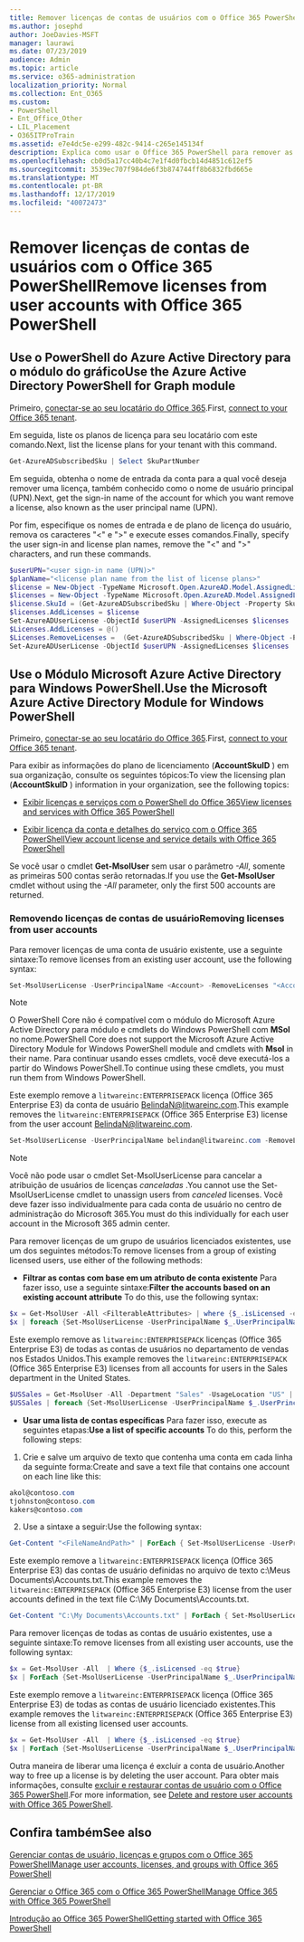 ```yaml
---
title: Remover licenças de contas de usuários com o Office 365 PowerShell
ms.author: josephd
author: JoeDavies-MSFT
manager: laurawi
ms.date: 07/23/2019
audience: Admin
ms.topic: article
ms.service: o365-administration
localization_priority: Normal
ms.collection: Ent_O365
ms.custom:
- PowerShell
- Ent_Office_Other
- LIL_Placement
- O365ITProTrain
ms.assetid: e7e4dc5e-e299-482c-9414-c265e145134f
description: Explica como usar o Office 365 PowerShell para remover as licenças do Office 365 que foram previamente atribuídas aos usuários.
ms.openlocfilehash: cb0d5a17cc40b4c7e1f4d0fbcb14d4851c612ef5
ms.sourcegitcommit: 3539ec707f984de6f3b874744ff8b6832fbd665e
ms.translationtype: MT
ms.contentlocale: pt-BR
ms.lasthandoff: 12/17/2019
ms.locfileid: "40072473"
---
```

# <a name="remove-licenses-from-user-accounts-with-office-365-powershell"></a><span data-ttu-id="887b7-103">Remover licenças de contas de usuários com o Office 365 PowerShell</span><span class="sxs-lookup"><span data-stu-id="887b7-103">Remove licenses from user accounts with Office 365 PowerShell</span></span>

## <a name="use-the-azure-active-directory-powershell-for-graph-module"></a><span data-ttu-id="887b7-104">Use o PowerShell do Azure Active Directory para o módulo do gráfico</span><span class="sxs-lookup"><span data-stu-id="887b7-104">Use the Azure Active Directory PowerShell for Graph module</span></span>

<span data-ttu-id="887b7-105">Primeiro, [conectar-se ao seu locatário do Office 365](connect-to-office-365-powershell.md#connect-with-the-azure-active-directory-powershell-for-graph-module).</span><span class="sxs-lookup"><span data-stu-id="887b7-105">First, [connect to your Office 365 tenant](connect-to-office-365-powershell.md#connect-with-the-azure-active-directory-powershell-for-graph-module).</span></span>
  

<span data-ttu-id="887b7-106">Em seguida, liste os planos de licença para seu locatário com este comando.</span><span class="sxs-lookup"><span data-stu-id="887b7-106">Next, list the license plans for your tenant with this command.</span></span>

```powershell
Get-AzureADSubscribedSku | Select SkuPartNumber
```

<span data-ttu-id="887b7-107">Em seguida, obtenha o nome de entrada da conta para a qual você deseja remover uma licença, também conhecido como o nome de usuário principal (UPN).</span><span class="sxs-lookup"><span data-stu-id="887b7-107">Next, get the sign-in name of the account for which you want remove a license, also known as the user principal name (UPN).</span></span>

<span data-ttu-id="887b7-108">Por fim, especifique os nomes de entrada e de plano de licença do usuário, remova os caracteres "<" e ">" e execute esses comandos.</span><span class="sxs-lookup"><span data-stu-id="887b7-108">Finally, specify the user sign-in and license plan names, remove the "<" and ">" characters, and run these commands.</span></span>

```powershell
$userUPN="<user sign-in name (UPN)>"
$planName="<license plan name from the list of license plans>"
$license = New-Object -TypeName Microsoft.Open.AzureAD.Model.AssignedLicense
$licenses = New-Object -TypeName Microsoft.Open.AzureAD.Model.AssignedLicenses
$license.SkuId = (Get-AzureADSubscribedSku | Where-Object -Property SkuPartNumber -Value $planName -EQ).SkuID
$licenses.AddLicenses = $license
Set-AzureADUserLicense -ObjectId $userUPN -AssignedLicenses $licenses
$Licenses.AddLicenses = @()
$Licenses.RemoveLicenses =  (Get-AzureADSubscribedSku | Where-Object -Property SkuPartNumber -Value $planName -EQ).SkuID
Set-AzureADUserLicense -ObjectId $userUPN -AssignedLicenses $licenses
```

## <a name="use-the-microsoft-azure-active-directory-module-for-windows-powershell"></a><span data-ttu-id="887b7-109">Use o Módulo Microsoft Azure Active Directory para Windows PowerShell.</span><span class="sxs-lookup"><span data-stu-id="887b7-109">Use the Microsoft Azure Active Directory Module for Windows PowerShell</span></span>

<span data-ttu-id="887b7-110">Primeiro, [conectar-se ao seu locatário do Office 365](connect-to-office-365-powershell.md#connect-with-the-microsoft-azure-active-directory-module-for-windows-powershell).</span><span class="sxs-lookup"><span data-stu-id="887b7-110">First, [connect to your Office 365 tenant](connect-to-office-365-powershell.md#connect-with-the-microsoft-azure-active-directory-module-for-windows-powershell).</span></span>

   
<span data-ttu-id="887b7-111">Para exibir as informações do plano de licenciamento (**AccountSkuID** ) em sua organização, consulte os seguintes tópicos:</span><span class="sxs-lookup"><span data-stu-id="887b7-111">To view the licensing plan (**AccountSkuID** ) information in your organization, see the following topics:</span></span>
    
  - [<span data-ttu-id="887b7-112">Exibir licenças e serviços com o PowerShell do Office 365</span><span class="sxs-lookup"><span data-stu-id="887b7-112">View licenses and services with Office 365 PowerShell</span></span>](view-licenses-and-services-with-office-365-powershell.md)
    
  - [<span data-ttu-id="887b7-113">Exibir licença da conta e detalhes do serviço com o Office 365 PowerShell</span><span class="sxs-lookup"><span data-stu-id="887b7-113">View account license and service details with Office 365 PowerShell</span></span>](view-account-license-and-service-details-with-office-365-powershell.md)
    
<span data-ttu-id="887b7-114">Se você usar o cmdlet **Get-MsolUser** sem usar o parâmetro _-All_, somente as primeiras 500 contas serão retornadas.</span><span class="sxs-lookup"><span data-stu-id="887b7-114">If you use the **Get-MsolUser** cmdlet without using the _-All_ parameter, only the first 500 accounts are returned.</span></span>
    
### <a name="removing-licenses-from-user-accounts"></a><span data-ttu-id="887b7-115">Removendo licenças de contas de usuário</span><span class="sxs-lookup"><span data-stu-id="887b7-115">Removing licenses from user accounts</span></span>

<span data-ttu-id="887b7-116">Para remover licenças de uma conta de usuário existente, use a seguinte sintaxe:</span><span class="sxs-lookup"><span data-stu-id="887b7-116">To remove licenses from an existing user account, use the following syntax:</span></span>
  
```powershell
Set-MsolUserLicense -UserPrincipalName <Account> -RemoveLicenses "<AccountSkuId1>", "<AccountSkuId2>"...
```

>[!Note]
><span data-ttu-id="887b7-117">O PowerShell Core não é compatível com o módulo do Microsoft Azure Active Directory para módulo e cmdlets do Windows PowerShell com **MSol** no nome.</span><span class="sxs-lookup"><span data-stu-id="887b7-117">PowerShell Core does not support the Microsoft Azure Active Directory Module for Windows PowerShell module and cmdlets with **Msol** in their name.</span></span> <span data-ttu-id="887b7-118">Para continuar usando esses cmdlets, você deve executá-los a partir do Windows PowerShell.</span><span class="sxs-lookup"><span data-stu-id="887b7-118">To continue using these cmdlets, you must run them from Windows PowerShell.</span></span>
>

<span data-ttu-id="887b7-119">Este exemplo remove a `litwareinc:ENTERPRISEPACK` licença (Office 365 Enterprise E3) da conta de usuário BelindaN@litwareinc.com.</span><span class="sxs-lookup"><span data-stu-id="887b7-119">This example removes the `litwareinc:ENTERPRISEPACK` (Office 365 Enterprise E3) license from the user account BelindaN@litwareinc.com.</span></span>
  
```powershell
Set-MsolUserLicense -UserPrincipalName belindan@litwareinc.com -RemoveLicenses "litwareinc:ENTERPRISEPACK"
```

>[!Note]
><span data-ttu-id="887b7-120">Você não pode usar o cmdlet Set-MsolUserLicense para cancelar a atribuição de usuários de licenças *canceladas* .</span><span class="sxs-lookup"><span data-stu-id="887b7-120">You cannot use the Set-MsolUserLicense cmdlet to unassign users from *canceled* licenses.</span></span> <span data-ttu-id="887b7-121">Você deve fazer isso individualmente para cada conta de usuário no centro de administração do Microsoft 365.</span><span class="sxs-lookup"><span data-stu-id="887b7-121">You must do this individually for each user account in the Microsoft 365 admin center.</span></span>
>

<span data-ttu-id="887b7-122">Para remover licenças de um grupo de usuários licenciados existentes, use um dos seguintes métodos:</span><span class="sxs-lookup"><span data-stu-id="887b7-122">To remove licenses from a group of existing licensed users, use either of the following methods:</span></span>
  
- <span data-ttu-id="887b7-123">**Filtrar as contas com base em um atributo de conta existente** Para fazer isso, use a seguinte sintaxe:</span><span class="sxs-lookup"><span data-stu-id="887b7-123">**Filter the accounts based on an existing account attribute** To do this, use the following syntax:</span></span>
    
```powershell
$x = Get-MsolUser -All <FilterableAttributes> | where {$_.isLicensed -eq $true}
$x | foreach {Set-MsolUserLicense -UserPrincipalName $_.UserPrincipalName -RemoveLicenses "<AccountSkuId1>", "<AccountSkuId2>"...}
```

<span data-ttu-id="887b7-124">Este exemplo remove as `litwareinc:ENTERPRISEPACK` licenças (Office 365 Enterprise E3) de todas as contas de usuários no departamento de vendas nos Estados Unidos.</span><span class="sxs-lookup"><span data-stu-id="887b7-124">This example removes the  `litwareinc:ENTERPRISEPACK` (Office 365 Enterprise E3) licenses from all accounts for users in the Sales department in the United States.</span></span>
    
```powershell
$USSales = Get-MsolUser -All -Department "Sales" -UsageLocation "US" | where {$_.isLicensed -eq $true}
$USSales | foreach {Set-MsolUserLicense -UserPrincipalName $_.UserPrincipalName -RemoveLicenses "litwareinc:ENTERPRISEPACK"}
```

- <span data-ttu-id="887b7-125">**Usar uma lista de contas específicas** Para fazer isso, execute as seguintes etapas:</span><span class="sxs-lookup"><span data-stu-id="887b7-125">**Use a list of specific accounts** To do this, perform the following steps:</span></span>
    
1. <span data-ttu-id="887b7-126">Crie e salve um arquivo de texto que contenha uma conta em cada linha da seguinte forma:</span><span class="sxs-lookup"><span data-stu-id="887b7-126">Create and save a text file that contains one account on each line like this:</span></span>
    
  ```powershell
akol@contoso.com
tjohnston@contoso.com
kakers@contoso.com
  ```

2. <span data-ttu-id="887b7-127">Use a sintaxe a seguir:</span><span class="sxs-lookup"><span data-stu-id="887b7-127">Use the following syntax:</span></span>
    
  ```powershell
  Get-Content "<FileNameAndPath>" | ForEach { Set-MsolUserLicense -UserPrincipalName $_ -RemoveLicenses "<AccountSkuId1>", "<AccountSkuId2>"... }
  ```

<span data-ttu-id="887b7-128">Este exemplo remove a `litwareinc:ENTERPRISEPACK` licença (Office 365 Enterprise E3) das contas de usuário definidas no arquivo de texto c:\Meus Documents\Accounts.txt.</span><span class="sxs-lookup"><span data-stu-id="887b7-128">This example removes the  `litwareinc:ENTERPRISEPACK` (Office 365 Enterprise E3) license from the user accounts defined in the text file C:\My Documents\Accounts.txt.</span></span>
    
  ```powershell
  Get-Content "C:\My Documents\Accounts.txt" | ForEach { Set-MsolUserLicense -UserPrincipalName $_ -RemoveLicenses "litwareinc:ENTERPRISEPACK" }
  ```

<span data-ttu-id="887b7-129">Para remover licenças de todas as contas de usuário existentes, use a seguinte sintaxe:</span><span class="sxs-lookup"><span data-stu-id="887b7-129">To remove licenses from all existing user accounts, use the following syntax:</span></span>
  
```powershell
$x = Get-MsolUser -All  | Where {$_.isLicensed -eq $true}
$x | ForEach {Set-MsolUserLicense -UserPrincipalName $_.UserPrincipalName -RemoveLicenses "<AccountSkuId1>", "<AccountSkuId2>"...}
```

<span data-ttu-id="887b7-130">Este exemplo remove a `litwareinc:ENTERPRISEPACK` licença (Office 365 Enterprise E3) de todas as contas de usuário licenciado existentes.</span><span class="sxs-lookup"><span data-stu-id="887b7-130">This example removes the  `litwareinc:ENTERPRISEPACK` (Office 365 Enterprise E3) license from all existing licensed user accounts.</span></span>
  
```powershell
$x = Get-MsolUser -All  | Where {$_.isLicensed -eq $true}
$x | ForEach {Set-MsolUserLicense -UserPrincipalName $_.UserPrincipalName -RemoveLicenses "litwareinc:ENTERPRISEPACK"}
```

<span data-ttu-id="887b7-131">Outra maneira de liberar uma licença é excluir a conta de usuário.</span><span class="sxs-lookup"><span data-stu-id="887b7-131">Another way to free up a license is by deleting the user account.</span></span> <span data-ttu-id="887b7-132">Para obter mais informações, consulte [excluir e restaurar contas de usuário com o Office 365 PowerShell](delete-and-restore-user-accounts-with-office-365-powershell.md).</span><span class="sxs-lookup"><span data-stu-id="887b7-132">For more information, see [Delete and restore user accounts with Office 365 PowerShell](delete-and-restore-user-accounts-with-office-365-powershell.md).</span></span>
  
## <a name="see-also"></a><span data-ttu-id="887b7-133">Confira também</span><span class="sxs-lookup"><span data-stu-id="887b7-133">See also</span></span>

[<span data-ttu-id="887b7-134">Gerenciar contas de usuário, licenças e grupos com o Office 365 PowerShell</span><span class="sxs-lookup"><span data-stu-id="887b7-134">Manage user accounts, licenses, and groups with Office 365 PowerShell</span></span>](manage-user-accounts-and-licenses-with-office-365-powershell.md)
  
[<span data-ttu-id="887b7-135">Gerenciar o Office 365 com o Office 365 PowerShell</span><span class="sxs-lookup"><span data-stu-id="887b7-135">Manage Office 365 with Office 365 PowerShell</span></span>](manage-office-365-with-office-365-powershell.md)
  
[<span data-ttu-id="887b7-136">Introdução ao Office 365 PowerShell</span><span class="sxs-lookup"><span data-stu-id="887b7-136">Getting started with Office 365 PowerShell</span></span>](getting-started-with-office-365-powershell.md)


